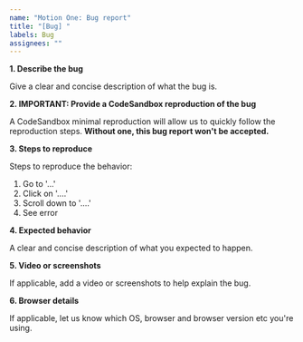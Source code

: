 ```yaml
---
name: "Motion One: Bug report"
title: "[Bug] "
labels: Bug
assignees: ""
---
```


**1. Describe the bug**

Give a clear and concise description of what the bug is.

**2. IMPORTANT: Provide a CodeSandbox reproduction of the bug**

A CodeSandbox minimal reproduction will allow us to quickly follow the reproduction steps. **Without one, this bug report won't be accepted.**

**3. Steps to reproduce**

Steps to reproduce the behavior:

1. Go to '...'
2. Click on '....'
3. Scroll down to '....'
4. See error

**4. Expected behavior**

A clear and concise description of what you expected to happen.

**5. Video or screenshots**

If applicable, add a video or screenshots to help explain the bug.

**6. Browser details**

If applicable, let us know which OS, browser and browser version etc you're using.
